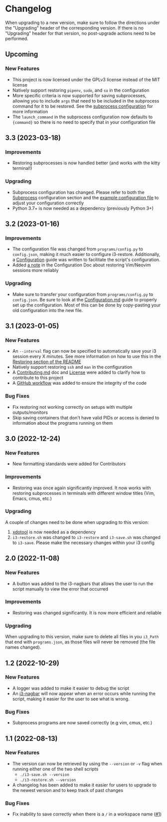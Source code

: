 # Changelog
When upgrading to a new version, make sure to follow the directions under the "Upgrading" header of the corresponding version.
If there is no "Upgrading" header for that version, no post-upgrade actions need to be performed.

## Upcoming

### New Features
- This project is now licensed under the GPLv3 license instead of the MIT license
- Natively support restoring `pipenv`, `sudo`, and `su` in the configuration
- More specific criteria is now supported for saving subprocesses, allowing you to include `args` that need to be included
in the subprocess command for it to be restored. See the [subprocess configuration](CONFIGURATION.md#subprocesses) for more
information
- The `launch_command` in the subprocess configuration now defaults to `{command}` so there is no need to specify that in your
configuration file


## 3.3 (2023-03-18)

### Improvements
- Restoring subprocesses is now handled better (and works with the kitty terminal!)

### Upgrading
- Subprocess configuration has changed. Please refer to both the [Subprocess](CONFIGURATION.md#subprocesses) configuration
section and the [example configuration file](config.example.json) to adjust your configuration correctly
- Python 3.7+ is now needed as a dependency (previously Python 3+)


## 3.2 (2023-01-16)

### Improvements
- The configuration file was changed from `programs/config.py` to `config.json`, making it much easier to configure i3-restore.
Additionally, a [Configuration](CONFIGURATION.md) guide was written to facilitate the script's configuration.
- Added [a note](CONFIGURATION.md#restoring-vim-and-neovim-sessions) in the Configuration Doc about restoring Vim/Neovim sessions
more reliably

### Upgrading
- Make sure to transfer your configuration from `programs/config.py` to `config.json`. Be sure to look at the
[Configuration.md](CONFIGURATION.md) guide to properly set up the configuration. Most of this can be done by copy-pasting your
old configuration into the new file.


## 3.1 (2023-01-05)

### New Features
- An `--interval` flag can now be specified to automatically save your i3 session every X minutes. See more information on
how to use this in the [Restoring section of the README](README.md#restoring)
- Natively support restoring `ssh` and `man` in the configuration
- A [Contributing.md](CONTRIBUTING.md) doc and [License](LICENSE) were added to clarify how to contribute to this project
- A [GitHub workflow](.github/workflows/lint-format.yml) was added to ensure the integrity of the code

### Bug Fixes
- Fix restoring not working correctly on setups with multiple outputs/monitors
- Skip saving containers that don't have valid PIDs or access is denied to information about the programs running on them


## 3.0 (2022-12-24)

### New Features
- New formatting standards were added for Contributors

### Improvements
- Restoring was once again significantly improved. It now works with restoring subprocesses in
terminals with different window titles (Vim, Emacs, cmus, etc.)

### Upgrading
A couple of changes need to be done when upgrading to this version:
1. [xdotool](https://github.com/jordansissel/xdotool) is now needed as a dependency
2. `i3-restore.sh` was changed to `i3-restore` and `i3-save.sh` was changed to `i3-save`. Please
make the necessary changes within your i3 config


## 2.0 (2022-11-08)

### New Features
- A button was added to the i3-nagbars that allows the user to run the script manually to view the error that occurred

### Improvements
- Restoring was changed significantly. It is now more efficient and reliable

### Upgrading
When upgrading to this version, make sure to delete all files in you `i3_Path` that end with `programs.json`, as those files
will never be removed (the file names changed).


## 1.2 (2022-10-29)

### New Features
- A logger was added to make it easier to debug the script
- An [i3-nagbar](https://man.archlinux.org/man/community/i3-wm/i3-nagbar.1.en) will now appear when an error occurs while
running the script, making it easier for the user to see what is wrong.

### Bug Fixes
- Subprocess programs are now saved correctly (e.g vim, cmus, etc.)


## 1.1 (2022-08-13)

### New Features
- The version can now be retrieved by using the `--version` or `-v` flag when running either one of the two shell scripts
  - `./i3-save.sh --version`
  - `./i3-restore.sh --version`
- A changelog has been added to make it easier for users to upgrade to the newest version and to keep track of past changes

### Bug Fixes
- Fix inability to save correctly when there is a `/` in a workspace name ([#1](https://github.com/jdholtz/i3-restore/issues/1))
